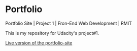 # Portfolio
Portfolio Site | Project 1 | Fron-End Web Development | RMIT

This is my repository for Udacity's project#1.


[Live version of the portfolio-site]()
